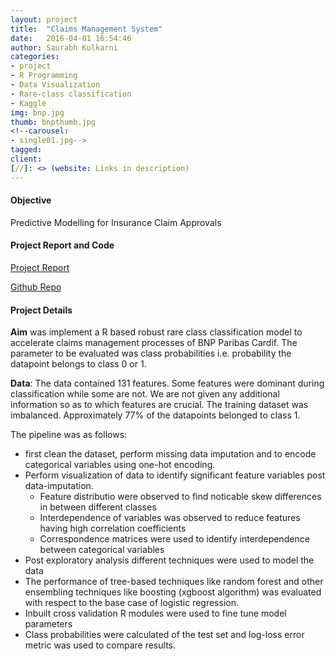 ```yaml
---
layout: project
title:  "Claims Management System"
date:   2016-04-01 16:54:46
author: Saurabh Kulkarni
categories:
- project
- R Programming
- Data Visualization
- Rare-class classification 
- Kaggle
img: bnp.jpg
thumb: bnpthumb.jpg
<!--carousel:
- single01.jpg-->
tagged: 
client: 
[//]: <> (website: Links in description)
---
```

#### Objective
Predictive Modelling for Insurance Claim Approvals

#### Project Report and Code
[Project Report](../assets/writeups/Insurance-Claims-Classification-Report.pdf)

[Github Repo](https://github.com/saurabhkulkarni2312/R-Projects/tree/master/BNP-Paribas-Claims-Management)

#### Project Details
**Aim** was implement a R based robust rare class classification model to accelerate claims management processes of BNP Paribas Cardif. The parameter to be evaluated was class probabilities i.e. probability the datapoint belongs to class 0 or 1. 

**Data**: The data contained 131 features. Some features were dominant during classification while some are not. We are not given any additional information so as to which features are crucial. The training dataset was imbalanced. Approximately 77% of the datapoints belonged to class 1.

The pipeline was as follows: 
- first clean the dataset, perform missing data imputation and to encode categorical variables using one-hot encoding. 
- Perform visualization of data to identify significant feature variables post data-imputation.
    - Feature distributio  were observed to find noticable skew differences in between different classes
    - Interdependence of variables was observed to reduce features having high correlation coefficients
    - Correspondence matrices were used to identify interdependence between categorical variables
- Post exploratory analysis different techniques were used to model the data
- The performance of tree-based techniques like random forest and other ensembling techniques like boosting (xgboost algorithm) was evaluated with respect to the base case of logistic regression. 
- Inbuilt cross validation R modules were used to fine tune model parameters
- Class probabilities were calculated of the test set and log-loss error metric was used to compare results.